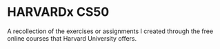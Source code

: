 # HARVARDx CS50

A recollection of the exercises or assignments I created through the free online courses that Harvard University offers.